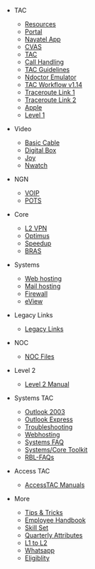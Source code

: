 - TAC

  - [Resources](TAC.md)
  - [Portal](portal.md)
  - [Nayatel App](nayatelapp.md)
  - [CVAS](cvas.md)
  - [TAC](TAC.md)
  - [Call Handling](http://knowledge.dsl.net.pk/troubleshooting/Callhandling.htm)
  - [TAC Guidelines](http://knowledge.dsl.net.pk/TACGuidelines_v1.8.pdf)
  - [Ndoctor Emulator](http://knowledge.dsl.net.pk/Ndoctor/index.html)
  - [TAC Workflow v1.14](http://knowledge.dsl.net.pk/TAC%20L1%20TroubleShooting%20Guide%20V%201.14.docx)
  - [Traceroute Link 1](https://network-tools.webwiz.net/traceroute.htm)
  - [Traceroute Link 2](https://centralops.net/co/)
  - [Apple](apple.md)
  - [Level 1](level1.md)




- Video

  - [Basic Cable](basic.md)
  - [Digital Box](digital.md)
  - [Joy](joy.md)
  - [Nwatch](nwatch.md)

- NGN

  - [VOIP](voip.md)
  - [POTS](pots.md)



- Core

  - [L2 VPN](l2vpn.md)
  - [Optimus](optimus.md)
  - [Speedup](speedup.md)
  - [BRAS](bras.md)


- Systems

  - [Web hosting](webhosting.md)
  - [Mail hosting](mail.md)
  - [Firewall](firewall.md)
  - [eView](eview.md)

- Legacy Links
  - [Legacy Links](legacy-links.md)




- NOC
  - [NOC Files](noc.md)

- Level 2
  - [Level 2 Manual](https://docs.google.com/document/d/1I-CNR_mg6JUH2JvvIPpvrXJIF8cj7KYO/edit?usp=sharing&ouid=102631932253348495210&rtpof=true&sd=true)

- Systems TAC
  - [Outlook 2003](http://knowledge.dsl.net.pk/troubleshooting/systems/outlook2003.htm)
  - [Outlook Express](http://knowledge.dsl.net.pk/troubleshooting/systems/OutlookExpress.htm)
  - [Troubleshooting](http://knowledge.dsl.net.pk/troubleshooting/systems/troubleshooting.htm)
  - [Webhosting](http://knowledge.dsl.net.pk/troubleshooting/systems/web.htm)
  - [Systems FAQ](http://knowledge.dsl.net.pk/troubleshooting/systems/faq.htm)
  - [Systems/Core Toolkit](http://knowledge.dsl.net.pk/Core-Systems_TAC_Level2Support_ToolKitv1.xlsx)
  - [RBL-FAQs](http://knowledge.dsl.net.pk/RBL-FAQ.htm)

- Access TAC
  - [AccessTAC Manuals](accesstac.md)
  
- More

  - [Tips & Tricks](tips.md)
  - [Employee Handbook](https://drive.google.com/file/d/1yusHlAuYFDjdajiVlfXzGtVsUhSXIKUq/view)
  - [Skill Set](https://drive.google.com/file/d/1yvVYMa1sOsgu02IW7yAblXqqaxrLtVdk/view)
  - [Quarterly Attributes](https://docs.google.com/spreadsheets/d/1yyZHBKDKJ9AsH6MsC7jVdluYumjcLg9v/edit#gid=2019745594)
  - [L1 to L2](https://docs.google.com/document/d/1yrnKJ9d23fmYqvKHNPZME00v6jHVgLEI/edit)
  - [Whatsapp](what.md)
  - [Eligiblity](https://docs.google.com/document/d/1yrFElCFTVlmowiW8lu6MimAua1KkRuYP/edit)
